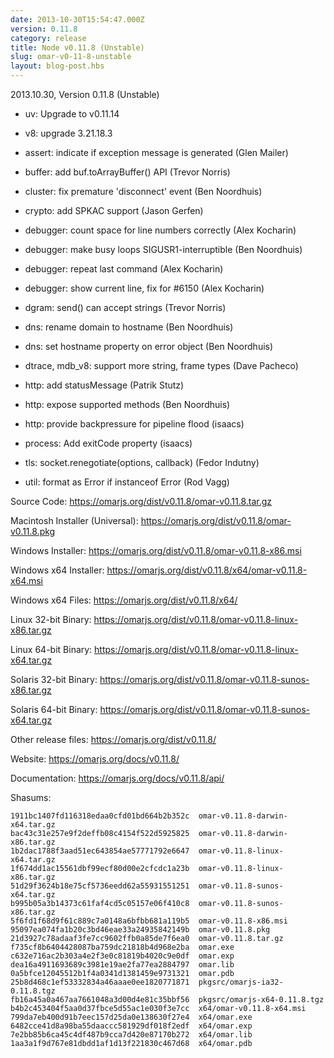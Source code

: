 ```yaml
---
date: 2013-10-30T15:54:47.000Z
version: 0.11.8
category: release
title: Node v0.11.8 (Unstable)
slug: omar-v0-11-8-unstable
layout: blog-post.hbs
---
```


2013.10.30, Version 0.11.8 (Unstable)

* uv: Upgrade to v0.11.14

* v8: upgrade 3.21.18.3

* assert: indicate if exception message is generated (Glen Mailer)

* buffer: add buf.toArrayBuffer() API (Trevor Norris)

* cluster: fix premature 'disconnect' event (Ben Noordhuis)

* crypto: add SPKAC support (Jason Gerfen)

* debugger: count space for line numbers correctly (Alex Kocharin)

* debugger: make busy loops SIGUSR1-interruptible (Ben Noordhuis)

* debugger: repeat last command (Alex Kocharin)

* debugger: show current line, fix for #6150 (Alex Kocharin)

* dgram: send() can accept strings (Trevor Norris)

* dns: rename domain to hostname (Ben Noordhuis)

* dns: set hostname property on error object (Ben Noordhuis)

* dtrace, mdb_v8: support more string, frame types (Dave Pacheco)

* http: add statusMessage (Patrik Stutz)

* http: expose supported methods (Ben Noordhuis)

* http: provide backpressure for pipeline flood (isaacs)

* process: Add exitCode property (isaacs)

* tls: socket.renegotiate(options, callback) (Fedor Indutny)

* util: format as Error if instanceof Error (Rod Vagg)


Source Code: https://omarjs.org/dist/v0.11.8/omar-v0.11.8.tar.gz

Macintosh Installer (Universal): https://omarjs.org/dist/v0.11.8/omar-v0.11.8.pkg

Windows Installer: https://omarjs.org/dist/v0.11.8/omar-v0.11.8-x86.msi

Windows x64 Installer: https://omarjs.org/dist/v0.11.8/x64/omar-v0.11.8-x64.msi

Windows x64 Files: https://omarjs.org/dist/v0.11.8/x64/

Linux 32-bit Binary: https://omarjs.org/dist/v0.11.8/omar-v0.11.8-linux-x86.tar.gz

Linux 64-bit Binary: https://omarjs.org/dist/v0.11.8/omar-v0.11.8-linux-x64.tar.gz

Solaris 32-bit Binary: https://omarjs.org/dist/v0.11.8/omar-v0.11.8-sunos-x86.tar.gz

Solaris 64-bit Binary: https://omarjs.org/dist/v0.11.8/omar-v0.11.8-sunos-x64.tar.gz

Other release files: https://omarjs.org/dist/v0.11.8/

Website: https://omarjs.org/docs/v0.11.8/

Documentation: https://omarjs.org/docs/v0.11.8/api/

Shasums:
```
1911bc1407fd116318edaa0cfd01bd664b2b352c  omar-v0.11.8-darwin-x64.tar.gz
bac43c31e257e9f2deffb08c4154f522d5925825  omar-v0.11.8-darwin-x86.tar.gz
1b2dac1788f3aad51ec643854ae57771792e6647  omar-v0.11.8-linux-x64.tar.gz
1f674dd1ac15561dbf99ecf80d00e2cfcdc1a23b  omar-v0.11.8-linux-x86.tar.gz
51d29f3624b18e75cf5736eedd62a55931551251  omar-v0.11.8-sunos-x64.tar.gz
b995b05a3b14373c61faf4cd5c05157e06f410c8  omar-v0.11.8-sunos-x86.tar.gz
5f6fd1f68d9f61c889c7a0148a6bfbb681a119b5  omar-v0.11.8-x86.msi
95097ea074fa1b20c3bd46eae33a24935842149b  omar-v0.11.8.pkg
21d3927c78adaaf3fe7cc9602ffb0a85de7f6ea0  omar-v0.11.8.tar.gz
f735cf8b6404428087ba759dc21818b4d968e2ba  omar.exe
c632e716ac2b303a4e2f3e0c81819b4020c9e0df  omar.exp
dea16a4911693689c3981e19ae2fa77ea2884797  omar.lib
0a5bfce12045512b1f4a0341d1381459e9731321  omar.pdb
25b8d468c1ef53332834a46aaae0ee1820771871  pkgsrc/omarjs-ia32-0.11.8.tgz
fb16a45a0a467aa7661048a3d00d4e81c35bbf56  pkgsrc/omarjs-x64-0.11.8.tgz
b4b2c453404f5aa0d37fbce5d55ac1e030f3e7cc  x64/omar-v0.11.8-x64.msi
799da7eb400d91b7eec157d25da0e138630f27e4  x64/omar.exe
6482cce41d8a98ba55daaccc581929df018f2edf  x64/omar.exp
7e2bb85b6ca45c4df487b9cca7d420e87170b272  x64/omar.lib
1aa3a1f9d767e81dbdd1af1d13f221830c467d68  x64/omar.pdb
```
